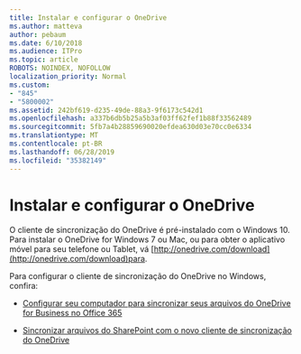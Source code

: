 ```yaml
---
title: Instalar e configurar o OneDrive
ms.author: matteva
author: pebaum
ms.date: 6/10/2018
ms.audience: ITPro
ms.topic: article
ROBOTS: NOINDEX, NOFOLLOW
localization_priority: Normal
ms.custom:
- "845"
- "5800002"
ms.assetid: 242bf619-d235-49de-88a3-9f6173c542d1
ms.openlocfilehash: a337b6db5b25a5b3af03ff62fef1b88f33562489
ms.sourcegitcommit: 5fb7a4b28859690020efdea630d03e70cc0e6334
ms.translationtype: MT
ms.contentlocale: pt-BR
ms.lasthandoff: 06/28/2019
ms.locfileid: "35382149"
---
```

# <a name="install-and-configure-onedrive"></a>Instalar e configurar o OneDrive

O cliente de sincronização do OneDrive é pré-instalado com o Windows 10. Para instalar o OneDrive for Windows 7 ou Mac, ou para obter o aplicativo móvel para seu telefone ou Tablet, vá [http://onedrive.com/download](http://onedrive.com/download)para.
  
Para configurar o cliente de sincronização do OneDrive no Windows, confira:
  
- [Configurar seu computador para sincronizar seus arquivos do OneDrive for Business no Office 365](https://go.microsoft.com/fwlink/?linkid=533375)

- [Sincronizar arquivos do SharePoint com o novo cliente de sincronização do OneDrive](https://go.microsoft.com/fwlink/?linkid=871666)

